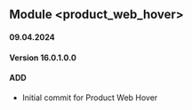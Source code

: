 ## Module <product_web_hover>

#### 09.04.2024
#### Version 16.0.1.0.0
#### ADD
- Initial commit for Product Web Hover
